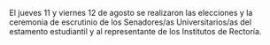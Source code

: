 El jueves 11 y viernes 12 de agosto se realizaron las elecciones y la ceremonia de escrutinio de los Senadores/as Universitarios/as del estamento estudiantil y al representante de los Institutos de Rectoría. 